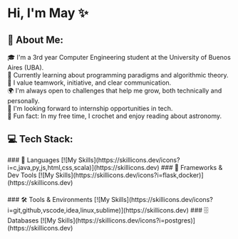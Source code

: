 # Hi, I'm May ✨
## 💫 About Me:

🎓 I'm a 3rd year Computer Engineering student at the University of Buenos Aires (UBA).<br>
🚀 Currently learning about programming paradigms and algorithmic theory.<br>
🤝 I value teamwork, initiative, and clear communication.<br>
🌍 I'm always open to challenges that help me grow, both technically and personally.<br>
📌 I'm looking forward to internship opportunities in tech.<br>
🌌 Fun fact: In my free time, I crochet and enjoy reading about astronomy.<br>

## 💻 Tech Stack:

<div style="display: flex; justify-content: space-between; gap: 20px; flex-wrap: wrap;">
<div style="flex: 1; min-width: 300px;">
### 🧠 Languages
[![My Skills](https://skillicons.dev/icons?i=c,java,py,js,html,css,scala)](https://skillicons.dev)
### 🧰 Frameworks & Dev Tools
[![My Skills](https://skillicons.dev/icons?i=flask,docker)](https://skillicons.dev)
</div>

<div style="flex: 1; min-width: 300px;">
### 🛠️ Tools & Environments
[![My Skills](https://skillicons.dev/icons?i=git,github,vscode,idea,linux,sublime)](https://skillicons.dev)
### 🗄️ Databases
[![My Skills](https://skillicons.dev/icons?i=postgres)](https://skillicons.dev)
</div>
</div>

